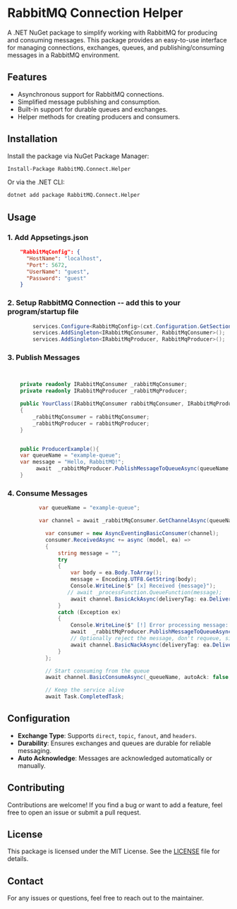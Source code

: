 # RabbitMQ Connection Helper

A .NET NuGet package to simplify working with RabbitMQ for producing and consuming messages. This package provides an easy-to-use interface for managing connections, exchanges, queues, and publishing/consuming messages in a RabbitMQ environment.

## Features

- Asynchronous support for RabbitMQ connections.
- Simplified message publishing and consumption.
- Built-in support for durable queues and exchanges.
- Helper methods for creating producers and consumers.

## Installation

Install the package via NuGet Package Manager:

```bash
Install-Package RabbitMQ.Connect.Helper
```

Or via the .NET CLI:

```bash
dotnet add package RabbitMQ.Connect.Helper
```

## Usage

### 1. Add Appsetings.json

```appsettings.json
    "RabbitMqConfig": {
      "HostName": "localhost",
      "Port": 5672,
      "UserName": "guest",
      "Password": "guest"
    }
```

### 2. Setup RabbitMQ Connection -- add this to your program/startup file


```csharp
        services.Configure<RabbitMqConfig>(cxt.Configuration.GetSection("RabbitMqConfig"));
        services.AddSingleton<IRabbitMqConsumer, RabbitMqConsumer>();
        services.AddSingleton<IRabbitMqProducer, RabbitMqProducer>();
```

### 3. Publish Messages

```csharp


    private readonly IRabbitMqConsumer _rabbitMqConsumer;
    private readonly IRabbitMqProducer _rabbitMqProducer;

    public YourClass(IRabbitMqConsumer rabbitMqConsumer, IRabbitMqProducer rabbitMqProducer)
    {
        _rabbitMqConsumer = rabbitMqConsumer;
        _rabbitMqProducer = rabbitMqProducer;
    }


    public ProducerExample(){
    var queueName = "example-queue";
    var message = "Hello, RabbitMQ!";
         await  _rabbitMqProducer.PublishMessageToQueueAsync(queueName, message); 
    }
```

### 4. Consume Messages

```csharp
          var queueName = "example-queue";

          var channel = await _rabbitMqConsumer.GetChannelAsync(queueName);

            var consumer = new AsyncEventingBasicConsumer(channel);
            consumer.ReceivedAsync += async (model, ea) =>
            {
                string message = "";
                try
                {
                    var body = ea.Body.ToArray();
                    message = Encoding.UTF8.GetString(body);
                    Console.WriteLine($" [x] Received {message}");
                   // await _processFunction.QueueFunction(message);
                    await channel.BasicAckAsync(deliveryTag: ea.DeliveryTag, multiple: false);
                }
                catch (Exception ex)
                {
                    Console.WriteLine($" [!] Error processing message: {ex.Message}");
                    await  _rabbitMqProducer.PublishMessageToQueueAsync(queueName, message);
                    // Optionally reject the message, don't requeue, since it's already in DLQ
                    await channel.BasicNackAsync(deliveryTag: ea.DeliveryTag, multiple: false, requeue: false);
                }
            };

            // Start consuming from the queue
            await channel.BasicConsumeAsync(_queueName, autoAck: false, consumer: consumer);

            // Keep the service alive
            await Task.CompletedTask;
```



## Configuration

- **Exchange Type**: Supports `direct`, `topic`, `fanout`, and `headers`.
- **Durability**: Ensures exchanges and queues are durable for reliable messaging.
- **Auto Acknowledge**: Messages are acknowledged automatically or manually.

## Contributing

Contributions are welcome! If you find a bug or want to add a feature, feel free to open an issue or submit a pull request.

## License

This package is licensed under the MIT License. See the [LICENSE](LICENSE) file for details.

## Contact

For any issues or questions, feel free to reach out to the maintainer.

